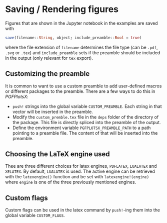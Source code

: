 # Saving / Rendering figures

Figures that are shown in the Jupyter notebook in the examples are saved with

```jl
save(filename::String, object; include_preamble::Bool = true)
```

where the file extension of `filename` determines the file type (can be `.pdf`, `.svg` or `.tex`) and `include_preamble`
sets if the preamble should be included in the output (only relevant for `tex` export).

## Customizing the preamble

It is common to want to use a custom preamble to add user-defined macros or different packages to the preamble. There are a few ways to do this in *PGFPlotsX*:

* `push!` strings into the global variable `CUSTOM_PREAMBLE`. Each string in that vector will be inserted in the preamble.
* Modify the `custom_premble.tex` file in the `deps` folder of the directory of the package. This file is directly spliced into the preamble of the output.
* Define the environment variable `PGFPLOTSX_PREAMBLE_PATH` to a path pointing to a preamble file. The content of that will be inserted into the preamble.

## Choosing the LaTeX engine used

Thee are three different choices for latex engines, `PDFLATEX`, `LUALATEX` and `XELATEX`.
By default, `LUALATEX` is used. The active engine can be retrieved with the `latexengine()` function and be set with `latexengine!(engine)` where `engine` is one of the three previously mentioned engines.

## Custom flags

Custom flags can be used in the latex command by `push!`-ing them into the global variable `CUSTOM_FLAGS`.
